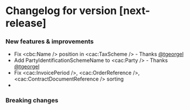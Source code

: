 # Changelog for version [next-release]

### New features & improvements

- Fix <cbc:Name /> position in <cac:TaxScheme /> - Thanks [@tgeorgel](https://github.com/tgeorgel)
- Add PartyIdentificationSchemeName to <cac:Party /> - Thanks [@tgeorgel](https://github.com/tgeorgel)
- Fix <cac:InvoicePeriod />, <cac:OrderReference />, <cac:ContractDocumentReference /> sorting
-
### Breaking changes
